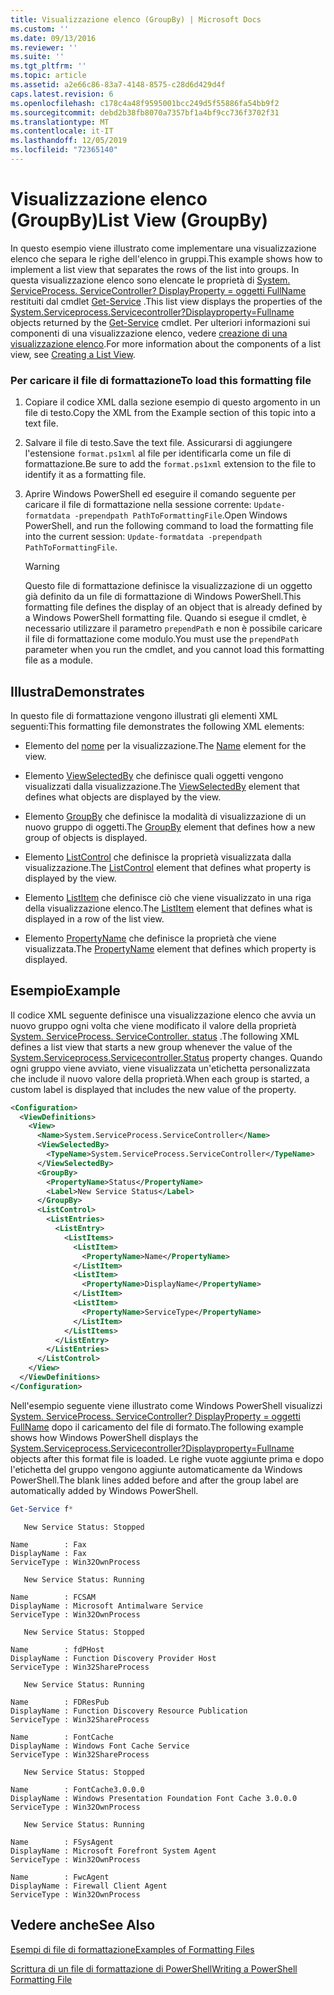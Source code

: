 ```yaml
---
title: Visualizzazione elenco (GroupBy) | Microsoft Docs
ms.custom: ''
ms.date: 09/13/2016
ms.reviewer: ''
ms.suite: ''
ms.tgt_pltfrm: ''
ms.topic: article
ms.assetid: a2e66c86-83a7-4148-8575-c28d6d429d4f
caps.latest.revision: 6
ms.openlocfilehash: c178c4a48f9595001bcc249d5f55886fa54bb9f2
ms.sourcegitcommit: debd2b38fb8070a7357bf1a4bf9cc736f3702f31
ms.translationtype: MT
ms.contentlocale: it-IT
ms.lasthandoff: 12/05/2019
ms.locfileid: "72365140"
---
```

# <a name="list-view-groupby"></a><span data-ttu-id="e0b0f-102">Visualizzazione elenco (GroupBy)</span><span class="sxs-lookup"><span data-stu-id="e0b0f-102">List View (GroupBy)</span></span>

<span data-ttu-id="e0b0f-103">In questo esempio viene illustrato come implementare una visualizzazione elenco che separa le righe dell'elenco in gruppi.</span><span class="sxs-lookup"><span data-stu-id="e0b0f-103">This example shows how to implement a list view that separates the rows of the list into groups.</span></span> <span data-ttu-id="e0b0f-104">In questa visualizzazione elenco sono elencate le proprietà di [System. ServiceProcess. ServiceController? DisplayProperty = oggetti FullName](/dotnet/api/System.ServiceProcess.ServiceController) restituiti dal cmdlet [Get-Service](/powershell/module/Microsoft.PowerShell.Management/Get-Service) .</span><span class="sxs-lookup"><span data-stu-id="e0b0f-104">This list view displays the properties of the [System.Serviceprocess.Servicecontroller?Displayproperty=Fullname](/dotnet/api/System.ServiceProcess.ServiceController) objects returned by the [Get-Service](/powershell/module/Microsoft.PowerShell.Management/Get-Service) cmdlet.</span></span> <span data-ttu-id="e0b0f-105">Per ulteriori informazioni sui componenti di una visualizzazione elenco, vedere [creazione di una visualizzazione elenco](./creating-a-list-view.md).</span><span class="sxs-lookup"><span data-stu-id="e0b0f-105">For more information about the components of a list view, see [Creating a List View](./creating-a-list-view.md).</span></span>

### <a name="to-load-this-formatting-file"></a><span data-ttu-id="e0b0f-106">Per caricare il file di formattazione</span><span class="sxs-lookup"><span data-stu-id="e0b0f-106">To load this formatting file</span></span>

1. <span data-ttu-id="e0b0f-107">Copiare il codice XML dalla sezione esempio di questo argomento in un file di testo.</span><span class="sxs-lookup"><span data-stu-id="e0b0f-107">Copy the XML from the Example section of this topic into a text file.</span></span>

2. <span data-ttu-id="e0b0f-108">Salvare il file di testo.</span><span class="sxs-lookup"><span data-stu-id="e0b0f-108">Save the text file.</span></span> <span data-ttu-id="e0b0f-109">Assicurarsi di aggiungere l'estensione `format.ps1xml` al file per identificarla come un file di formattazione.</span><span class="sxs-lookup"><span data-stu-id="e0b0f-109">Be sure to add the `format.ps1xml` extension to the file to identify it as a formatting file.</span></span>

3. <span data-ttu-id="e0b0f-110">Aprire Windows PowerShell ed eseguire il comando seguente per caricare il file di formattazione nella sessione corrente: `Update-formatdata -prependpath PathToFormattingFile`.</span><span class="sxs-lookup"><span data-stu-id="e0b0f-110">Open Windows PowerShell, and run the following command to load the formatting file into the current session: `Update-formatdata -prependpath PathToFormattingFile`.</span></span>

   > [!WARNING]
   > <span data-ttu-id="e0b0f-111">Questo file di formattazione definisce la visualizzazione di un oggetto già definito da un file di formattazione di Windows PowerShell.</span><span class="sxs-lookup"><span data-stu-id="e0b0f-111">This formatting file defines the display of an object that is already defined by a Windows PowerShell formatting file.</span></span> <span data-ttu-id="e0b0f-112">Quando si esegue il cmdlet, è necessario utilizzare il parametro `prependPath` e non è possibile caricare il file di formattazione come modulo.</span><span class="sxs-lookup"><span data-stu-id="e0b0f-112">You must use the `prependPath` parameter when you run the cmdlet, and you cannot load this formatting file as a module.</span></span>

## <a name="demonstrates"></a><span data-ttu-id="e0b0f-113">Illustra</span><span class="sxs-lookup"><span data-stu-id="e0b0f-113">Demonstrates</span></span>

<span data-ttu-id="e0b0f-114">In questo file di formattazione vengono illustrati gli elementi XML seguenti:</span><span class="sxs-lookup"><span data-stu-id="e0b0f-114">This formatting file demonstrates the following XML elements:</span></span>

- <span data-ttu-id="e0b0f-115">Elemento del [nome](./name-element-for-view-format.md) per la visualizzazione.</span><span class="sxs-lookup"><span data-stu-id="e0b0f-115">The [Name](./name-element-for-view-format.md) element for the view.</span></span>

- <span data-ttu-id="e0b0f-116">Elemento [ViewSelectedBy](./viewselectedby-element-format.md) che definisce quali oggetti vengono visualizzati dalla visualizzazione.</span><span class="sxs-lookup"><span data-stu-id="e0b0f-116">The [ViewSelectedBy](./viewselectedby-element-format.md) element that defines what objects are displayed by the view.</span></span>

- <span data-ttu-id="e0b0f-117">Elemento [GroupBy](./viewselectedby-element-format.md) che definisce la modalità di visualizzazione di un nuovo gruppo di oggetti.</span><span class="sxs-lookup"><span data-stu-id="e0b0f-117">The [GroupBy](./viewselectedby-element-format.md) element that defines how a new group of objects is displayed.</span></span>

- <span data-ttu-id="e0b0f-118">Elemento [ListControl](./listcontrol-element-format.md) che definisce la proprietà visualizzata dalla visualizzazione.</span><span class="sxs-lookup"><span data-stu-id="e0b0f-118">The [ListControl](./listcontrol-element-format.md) element that defines what property is displayed by the view.</span></span>

- <span data-ttu-id="e0b0f-119">Elemento [ListItem](./listitem-element-for-listitems-for-listcontrol-format.md) che definisce ciò che viene visualizzato in una riga della visualizzazione elenco.</span><span class="sxs-lookup"><span data-stu-id="e0b0f-119">The [ListItem](./listitem-element-for-listitems-for-listcontrol-format.md) element that defines what is displayed in a row of the list view.</span></span>

- <span data-ttu-id="e0b0f-120">Elemento [PropertyName](./propertyname-element-for-listitem-for-listcontrol-format.md) che definisce la proprietà che viene visualizzata.</span><span class="sxs-lookup"><span data-stu-id="e0b0f-120">The [PropertyName](./propertyname-element-for-listitem-for-listcontrol-format.md) element that defines which property is displayed.</span></span>

## <a name="example"></a><span data-ttu-id="e0b0f-121">Esempio</span><span class="sxs-lookup"><span data-stu-id="e0b0f-121">Example</span></span>

<span data-ttu-id="e0b0f-122">Il codice XML seguente definisce una visualizzazione elenco che avvia un nuovo gruppo ogni volta che viene modificato il valore della proprietà [System. ServiceProcess. ServiceController. status](/dotnet/api/System.ServiceProcess.ServiceController.Status) .</span><span class="sxs-lookup"><span data-stu-id="e0b0f-122">The following XML defines a list view that starts a new group whenever the value of the [System.Serviceprocess.Servicecontroller.Status](/dotnet/api/System.ServiceProcess.ServiceController.Status) property changes.</span></span> <span data-ttu-id="e0b0f-123">Quando ogni gruppo viene avviato, viene visualizzata un'etichetta personalizzata che include il nuovo valore della proprietà.</span><span class="sxs-lookup"><span data-stu-id="e0b0f-123">When each group is started, a custom label is displayed that includes the new value of the property.</span></span>

```xml
<Configuration>
  <ViewDefinitions>
    <View>
      <Name>System.ServiceProcess.ServiceController</Name>
      <ViewSelectedBy>
        <TypeName>System.ServiceProcess.ServiceController</TypeName>
      </ViewSelectedBy>
      <GroupBy>
        <PropertyName>Status</PropertyName>
        <Label>New Service Status</Label>
      </GroupBy>
      <ListControl>
        <ListEntries>
          <ListEntry>
            <ListItems>
              <ListItem>
                <PropertyName>Name</PropertyName>
              </ListItem>
              <ListItem>
                <PropertyName>DisplayName</PropertyName>
              </ListItem>
              <ListItem>
                <PropertyName>ServiceType</PropertyName>
              </ListItem>
            </ListItems>
          </ListEntry>
        </ListEntries>
      </ListControl>
    </View>
  </ViewDefinitions>
</Configuration>
```

<span data-ttu-id="e0b0f-124">Nell'esempio seguente viene illustrato come Windows PowerShell visualizzi [System. ServiceProcess. ServiceController? DisplayProperty = oggetti FullName](/dotnet/api/System.ServiceProcess.ServiceController) dopo il caricamento del file di formato.</span><span class="sxs-lookup"><span data-stu-id="e0b0f-124">The following example shows how Windows PowerShell displays the [System.Serviceprocess.Servicecontroller?Displayproperty=Fullname](/dotnet/api/System.ServiceProcess.ServiceController) objects after this format file is loaded.</span></span> <span data-ttu-id="e0b0f-125">Le righe vuote aggiunte prima e dopo l'etichetta del gruppo vengono aggiunte automaticamente da Windows PowerShell.</span><span class="sxs-lookup"><span data-stu-id="e0b0f-125">The blank lines added before and after the group label are automatically added by Windows PowerShell.</span></span>

```powershell
Get-Service f*
```

```output
   New Service Status: Stopped

Name        : Fax
DisplayName : Fax
ServiceType : Win32OwnProcess

   New Service Status: Running

Name        : FCSAM
DisplayName : Microsoft Antimalware Service
ServiceType : Win32OwnProcess

   New Service Status: Stopped

Name        : fdPHost
DisplayName : Function Discovery Provider Host
ServiceType : Win32ShareProcess

   New Service Status: Running

Name        : FDResPub
DisplayName : Function Discovery Resource Publication
ServiceType : Win32ShareProcess

Name        : FontCache
DisplayName : Windows Font Cache Service
ServiceType : Win32ShareProcess

   New Service Status: Stopped

Name        : FontCache3.0.0.0
DisplayName : Windows Presentation Foundation Font Cache 3.0.0.0
ServiceType : Win32OwnProcess

   New Service Status: Running

Name        : FSysAgent
DisplayName : Microsoft Forefront System Agent
ServiceType : Win32OwnProcess

Name        : FwcAgent
DisplayName : Firewall Client Agent
ServiceType : Win32OwnProcess
```

## <a name="see-also"></a><span data-ttu-id="e0b0f-126">Vedere anche</span><span class="sxs-lookup"><span data-stu-id="e0b0f-126">See Also</span></span>

[<span data-ttu-id="e0b0f-127">Esempi di file di formattazione</span><span class="sxs-lookup"><span data-stu-id="e0b0f-127">Examples of Formatting Files</span></span>](./examples-of-formatting-files.md)

[<span data-ttu-id="e0b0f-128">Scrittura di un file di formattazione di PowerShell</span><span class="sxs-lookup"><span data-stu-id="e0b0f-128">Writing a PowerShell Formatting File</span></span>](./writing-a-powershell-formatting-file.md)
